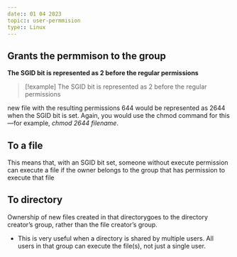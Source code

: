 ```yaml
---
date:: 01 04 2023
topic:: user-permmision
type:: Linux
---
```

## Grants the permmison to the group 
**The SGID bit is represented as 2 before the regular permissions**
>[!example] The SGID bit is represented as 2 before the regular permissions

new file with the resulting permissions 644 would be represented as 2644 when
the SGID bit is set. Again, you would use the chmod command for this—for
example, *chmod 2644 filename*.
## To a file
This means that,
with an SGID bit set, someone without execute permission can execute a file if
the owner belongs to the group that has permission to execute that file
## To directory 
Ownership of new files created in that directorygoes to the directory creator’s group, rather than the file creator’s group.
- This is very useful when a directory is shared by multiple users. All users in that group can execute the file(s), not just a single user.